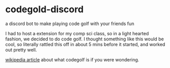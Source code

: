 # codegold-discord
a discord bot to make playing code golf with your friends fun

I had to host a extension for my comp sci class, so in a light hearted fashion, we decided to do code golf. I thought something like this would be cool, so literally rattled this off in about 5 mins before it started, and worked out pretty well.

[wikipedia article](https://en.wikipedia.org/wiki/Code_golf) about what codegolf is if you were wondering.
